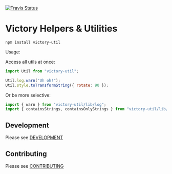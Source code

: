 [![Travis Status][trav_img]][trav_site]

Victory Helpers & Utilities
===========================

```shell
npm install victory-util
```

Usage:

Access all utils at once:

```javascript
import Util from "victory-util";

Util.log.warn("Uh oh!");
Util.style.toTransformString({ rotate: 90 });
```

Or be more selective:

```javascript
import { warn } from "victory-util/lib/log";
import { containsStrings, containsOnlyStrings } from "victory-util/lib/collection";
```

## Development

Please see [DEVELOPMENT](DEVELOPMENT.md)

## Contributing

Please see [CONTRIBUTING](CONTRIBUTING.md)

[trav_img]: https://api.travis-ci.org/FormidableLabs/victory-util.svg
[trav_site]: https://travis-ci.org/FormidableLabs/victory-util
